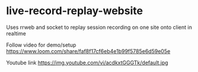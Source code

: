# live-record-replay-website
Uses rrweb and socket to replay session recording on one site onto client in realtime


Follow video for demo/setup
https://www.loom.com/share/faf8f17cf6eb4e1b99f5785e6d59e05e


Youtube link 
https://img.youtube.com/vi/acdkxtGGGTk/default.jpg  
